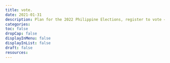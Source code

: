 ```yaml
---
title: vote.
date: 2021-01-31
description: Plan for the 2022 Philippine Elections, register to vote → irehistro.comelec.gov.ph
categories:
toc: false
dropCap: false
displayInMenu: false
displayInList: false
draft: false
resources:
---
```


